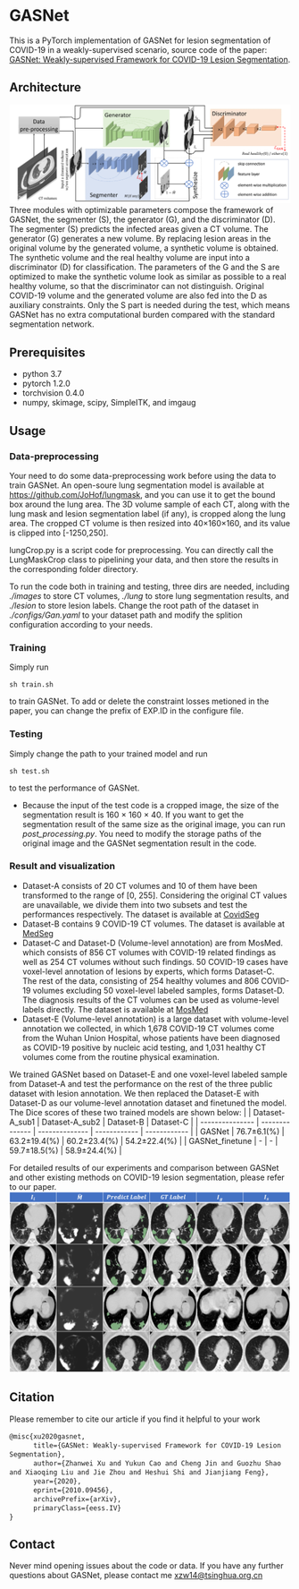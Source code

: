 # GASNet
This is a PyTorch implementation of GASNet for lesion segmentation of COVID-19 in a weakly-supervised scenario, source code of the paper: [GASNet: Weakly-supervised Framework for COVID-19 Lesion Segmentation](https://arxiv.org/abs/2010.09456?context=cs.CV). 

## Architecture
![GASNet](./pics/pipeline.png "pipeline of GASNet")
Three modules with optimizable parameters compose the framework of GASNet, the segmenter (S), the generator (G), and the discriminator (D). 
    The segmenter (S) predicts the infected areas given a CT volume. The generator (G) generates
    a new volume. By replacing lesion areas in the original volume by the generated volume,
    a synthetic volume is obtained. 
    The synthetic volume and the real healthy volume are input into a discriminator (D) for classification. The parameters of the G and the S are
      optimized to make the synthetic volume look as similar as possible to a real healthy volume, so that the discriminator can not distinguish. 
      Original COVID-19 volume and the generated volume are also fed into the D as auxiliary constraints. 
      Only the S part is needed during the test, 
      which means GASNet has no extra computational 
      burden compared with the standard segmentation network. 

## Prerequisites
- python 3.7
- pytorch 1.2.0
- torchvision 0.4.0
- numpy, skimage, scipy, SimpleITK, and imgaug

## Usage 
### Data-preprocessing 
Your need to do some data-preprocessing work before using the data to train GASNet. An open-soure lung segmentation model is available at <https://github.com/JoHof/lungmask>, and you can use it to get the bound box around the lung area. The 3D volume sample of each CT, along with the lung mask and lesion segmentation label (if any),
is cropped along the lung area. The cropped CT volume is then
resized into 40×160×160, and its value is clipped into [-1250,250]. 

lungCrop.py is a script code for preprocessing. You can directly call the LungMaskCrop class to pipelining your data, and then store the results in the corresponding folder directory.

To run the code both in training and testing, three dirs are needed, including *./images* to store CT volumes, *./lung* to store lung segmentation results, and *./lesion* to store lesion labels. Change the root path of the dataset in *./configs/Gan.yaml* to your dataset path and modify the splition configuration according to your needs. 

### Training
Simply run 
```
sh train.sh
```
to train GASNet. To add or delete the constraint losses metioned in the paper, you can change the prefix of EXP.ID in the configure file.

### Testing
Simply change the path to your trained model and run 
```
sh test.sh
```
to test the performance of GASNet. 

* Because the input of the test code is a cropped image, the size of the segmentation result is 160 × 160 × 40. If you want to get the segmentation result of the same size as the original image, you can run *post_processing.py*. You need to modify the storage paths of the original image and the GASNet segmentation result in the code.
### Result and visualization
- Dataset-A consists of 20 CT volumes and 10 of them have been transformed to the range of [0, 255]. Considering the original CT values are unavailable, we divide them into two subsets and test the performances respectively.
 The dataset is available at [CovidSeg](https://zenodo.org/record/3757476#.X41Jj-biuiN)
- Dataset-B contains 9 COVID-19 CT volumes. 
The dataset is available at [MedSeg](https://medicalsegmentation.com/covid19/)
- Dataset-C and Dataset-D (Volume-level annotation) are from MosMed. which consists of 856 CT volumes
with COVID-19 related findings as well as 254 CT volumes
without such findings. 50 COVID-19 cases have voxel-level
annotation of lesions by experts, which forms Dataset-C. The
rest of the data, consisting of 254 healthy volumes and 806
COVID-19 volumes excluding 50 voxel-level labeled samples,
forms Dataset-D. The diagnosis results of the CT volumes can
be used as volume-level labels directly.
The dataset is available at [MosMed](https://mosmed.ai/en/)
- Dataset-E (Volume-level annotation) is a large dataset
with volume-level annotation we collected, in which 1,678
COVID-19 CT volumes come from the Wuhan Union Hospital, whose patients have been diagnosed as COVID-19 positive
by nucleic acid testing, and 1,031 healthy CT volumes come
from the routine physical examination.

We trained GASNet based on Dataset-E and one voxel-level labeled sample from Dataset-A and test the performance on the rest of the three public dataset with lesion annotation. We then replaced the Dataset-E with Dataset-D as our volume-level annotation dataset and finetuned the model. The Dice scores of these two trained models are shown below:
|                 | Dataset-A_sub1 | Dataset-A_sub2 | Dataset-B    | Dataset-C    |
| --------------- | -------------- | -------------- | ------------ | ------------ |
| GASNet          | 76.7±6.1(%)   | 63.2±19.4(%)  | 60.2±23.4(%) | 54.2±22.4(%) |
| GASNet_finetune | -              | -              | 59.7±18.5(%) | 58.9±24.4(%) |

For detailed results of our experiments and comparison between GASNet and other existing methods on COVID-19 lesion segmentation, please refer to our paper.
![vis2](./pics/vis2.png)
## Citation
Please remember to cite our article if you find it helpful to your work
```
@misc{xu2020gasnet,
      title={GASNet: Weakly-supervised Framework for COVID-19 Lesion Segmentation}, 
      author={Zhanwei Xu and Yukun Cao and Cheng Jin and Guozhu Shao and Xiaoqing Liu and Jie Zhou and Heshui Shi and Jianjiang Feng},
      year={2020},
      eprint={2010.09456},
      archivePrefix={arXiv},
      primaryClass={eess.IV}
}
```

## Contact
Never mind opening issues about the code or data. If you have any further questions about GASNet, please contact me <xzw14@tsinghua.org.cn>

